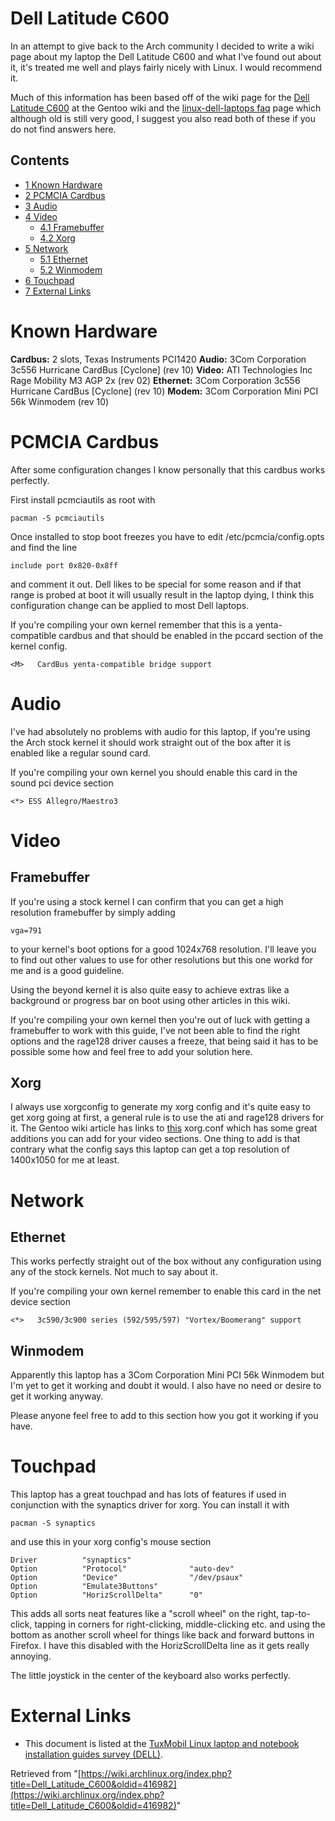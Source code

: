 # Dell Latitude C600

In an attempt to give back to the Arch community I decided to write a wiki page about my laptop the Dell Latitude C600 and what I've found out about it, it's treated me well and plays fairly nicely with Linux. I would recommend it.

Much of this information has been based off of the wiki page for the [Dell Latitude C600](http://gentoo-wiki.com/HARDWARE_Dell_Latitude_C600) at the Gentoo wiki and the [linux-dell-laptops faq](http://www.whacked.net/ldl/faq/) page which although old is still very good, I suggest you also read both of these if you do not find answers here.

## Contents

*   [1 Known Hardware](#Known_Hardware)
*   [2 PCMCIA Cardbus](#PCMCIA_Cardbus)
*   [3 Audio](#Audio)
*   [4 Video](#Video)
    *   [4.1 Framebuffer](#Framebuffer)
    *   [4.2 Xorg](#Xorg)
*   [5 Network](#Network)
    *   [5.1 Ethernet](#Ethernet)
    *   [5.2 Winmodem](#Winmodem)
*   [6 Touchpad](#Touchpad)
*   [7 External Links](#External_Links)

# Known Hardware

**Cardbus:** 2 slots, Texas Instruments PCI1420
**Audio:** 3Com Corporation 3c556 Hurricane CardBus [Cyclone] (rev 10)
**Video:** ATI Technologies Inc Rage Mobility M3 AGP 2x (rev 02)
**Ethernet:** 3Com Corporation 3c556 Hurricane CardBus [Cyclone] (rev 10)
**Modem:** 3Com Corporation Mini PCI 56k Winmodem (rev 10)

# PCMCIA Cardbus

After some configuration changes I know personally that this cardbus works perfectly.

First install pcmciautils as root with

```
pacman -S pcmciautils

```

Once installed to stop boot freezes you have to edit /etc/pcmcia/config.opts and find the line

```
include port 0x820-0x8ff

```

and comment it out. Dell likes to be special for some reason and if that range is probed at boot it will usually result in the laptop dying, I think this configuration change can be applied to most Dell laptops.

If you're compiling your own kernel remember that this is a yenta-compatible cardbus and that should be enabled in the pccard section of the kernel config.

```
<M>   CardBus yenta-compatible bridge support 

```

# Audio

I've had absolutely no problems with audio for this laptop, if you're using the Arch stock kernel it should work straight out of the box after it is enabled like a regular sound card.

If you're compiling your own kernel you should enable this card in the sound pci device section

```
<*> ESS Allegro/Maestro3

```

# Video

## Framebuffer

If you're using a stock kernel I can confirm that you can get a high resolution framebuffer by simply adding

```
vga=791

```

to your kernel's boot options for a good 1024x768 resolution. I'll leave you to find out other values to use for other resolutions but this one workd for me and is a good guideline.

Using the beyond kernel it is also quite easy to achieve extras like a background or progress bar on boot using other articles in this wiki.

If you're compiling your own kernel then you're out of luck with getting a framebuffer to work with this guide, I've not been able to find the right options and the rage128 driver causes a freeze, that being said it has to be possible some how and feel free to add your solution here.

## Xorg

I always use xorgconfig to generate my xorg config and it's quite easy to get xorg going at first, a general rule is to use the ati and rage128 drivers for it. The Gentoo wiki article has links to [this](http://rserve.biz/gentoo/kilrathi/xorg.conf) xorg.conf which has some great additions you can add for your video sections. One thing to add is that contrary what the config says this laptop can get a top resolution of 1400x1050 for me at least.

# Network

## Ethernet

This works perfectly straight out of the box without any configuration using any of the stock kernels. Not much to say about it.

If you're compiling your own kernel remember to enable this card in the net device section

```
<*>   3c590/3c900 series (592/595/597) "Vortex/Boomerang" support

```

## Winmodem

Apparently this laptop has a 3Com Corporation Mini PCI 56k Winmodem but I'm yet to get it working and doubt it would. I also have no need or desire to get it working anyway.

Please anyone feel free to add to this section how you got it working if you have.

# Touchpad

This laptop has a great touchpad and has lots of features if used in conjunction with the synaptics driver for xorg. You can install it with

```
pacman -S synaptics

```

and use this in your xorg config's mouse section

```
Driver          "synaptics"
Option          "Protocol"              "auto-dev"
Option          "Device"                "/dev/psaux"
Option          "Emulate3Buttons"
Option          "HorizScrollDelta"      "0"

```

This adds all sorts neat features like a "scroll wheel" on the right, tap-to-click, tapping in corners for right-clicking, middle-clicking etc. and using the bottom as another scroll wheel for things like back and forward buttons in Firefox. I have this disabled with the HorizScrollDelta line as it gets really annoying.

The little joystick in the center of the keyboard also works perfectly.

# External Links

*   This document is listed at the [TuxMobil Linux laptop and notebook installation guides survey (DELL)](http://tuxmobil.org/dell.html).

Retrieved from "[https://wiki.archlinux.org/index.php?title=Dell_Latitude_C600&oldid=416982](https://wiki.archlinux.org/index.php?title=Dell_Latitude_C600&oldid=416982)"